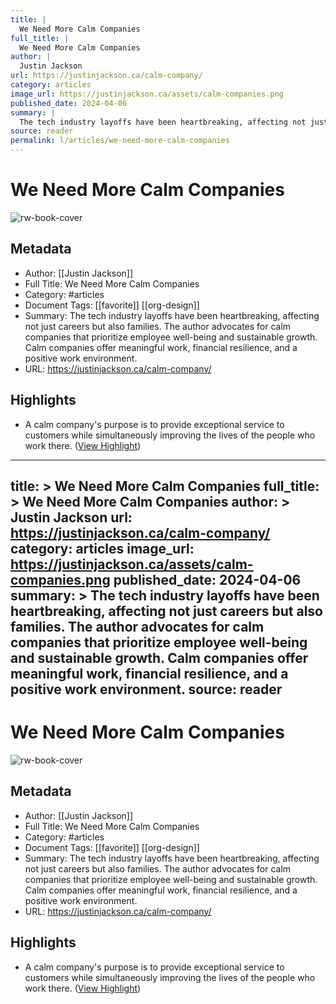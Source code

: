 ```yaml
---
title: |
  We Need More Calm Companies
full_title: |
  We Need More Calm Companies
author: |
  Justin Jackson
url: https://justinjackson.ca/calm-company/
category: articles
image_url: https://justinjackson.ca/assets/calm-companies.png
published_date: 2024-04-06
summary: |
  The tech industry layoffs have been heartbreaking, affecting not just careers but also families. The author advocates for calm companies that prioritize employee well-being and sustainable growth. Calm companies offer meaningful work, financial resilience, and a positive work environment.
source: reader
permalink: l/articles/we-need-more-calm-companies
---
```

# We Need More Calm Companies

![rw-book-cover](https://justinjackson.ca/assets/calm-companies.png)

## Metadata
- Author: [[Justin Jackson]]
- Full Title: We Need More Calm Companies
- Category: #articles
- Document Tags: [[favorite]] [[org-design]] 
- Summary: The tech industry layoffs have been heartbreaking, affecting not just careers but also families. The author advocates for calm companies that prioritize employee well-being and sustainable growth. Calm companies offer meaningful work, financial resilience, and a positive work environment.
- URL: https://justinjackson.ca/calm-company/

## Highlights
- A calm company's purpose is to provide exceptional service to customers while simultaneously improving the lives of the people who work there. ([View Highlight](https://read.readwise.io/read/01hw34qymcgdqahsk6segk0hvs))


---
title: >
  We Need More Calm Companies
full_title: >
  We Need More Calm Companies
author: >
  Justin Jackson
url: https://justinjackson.ca/calm-company/
category: articles
image_url: https://justinjackson.ca/assets/calm-companies.png
published_date: 2024-04-06
summary: >
  The tech industry layoffs have been heartbreaking, affecting not just careers but also families. The author advocates for calm companies that prioritize employee well-being and sustainable growth. Calm companies offer meaningful work, financial resilience, and a positive work environment.
source: reader
---
# We Need More Calm Companies

![rw-book-cover](https://justinjackson.ca/assets/calm-companies.png)

## Metadata
- Author: [[Justin Jackson]]
- Full Title: We Need More Calm Companies
- Category: #articles
- Document Tags: [[favorite]] [[org-design]] 
- Summary: The tech industry layoffs have been heartbreaking, affecting not just careers but also families. The author advocates for calm companies that prioritize employee well-being and sustainable growth. Calm companies offer meaningful work, financial resilience, and a positive work environment.
- URL: https://justinjackson.ca/calm-company/

## Highlights
- A calm company's purpose is to provide exceptional service to customers while simultaneously improving the lives of the people who work there. ([View Highlight](https://read.readwise.io/read/01hw34qymcgdqahsk6segk0hvs))



